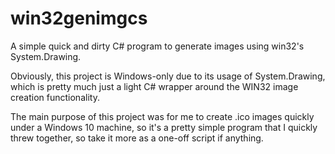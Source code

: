 # win32genimgcs
A simple quick and dirty C# program to generate images using win32's System.Drawing.

Obviously, this project is Windows-only due to its usage of System.Drawing, which is pretty much just a light C# wrapper around the WIN32 image creation functionality.

The main purpose of this project was for me to create .ico images quickly under a Windows 10 machine, so it's a pretty simple program that I quickly threw together, so take it more as a one-off script if anything.
